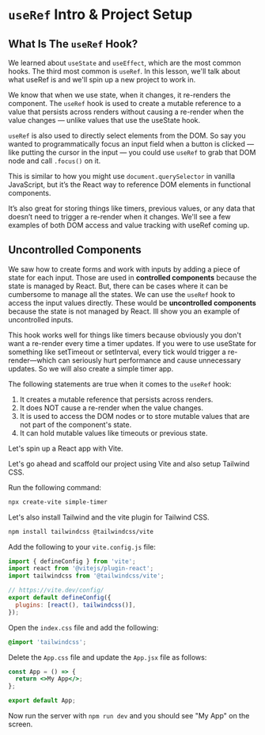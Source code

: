 # `useRef` Intro & Project Setup

## What Is The `useRef` Hook?

We learned about `useState` and `useEffect`, which are the most common hooks. The third most common is `useRef`. In this lesson, we'll talk about what useRef is and we'll spin up a new project to work in.

We know that when we use state, when it changes, it re-renders the component. The `useRef` hook is used to create a mutable reference to a value that persists across renders without causing a re-render when the value changes — unlike values that use the useState hook.

`useRef` is also used to directly select elements from the DOM. So say you wanted to programmatically focus an input field when a button is clicked — like putting the cursor in the input — you could use `useRef` to grab that DOM node and call `.focus()` on it.

This is similar to how you might use `document.querySelector` in vanilla JavaScript, but it’s the React way to reference DOM elements in functional components.

It’s also great for storing things like timers, previous values, or any data that doesn’t need to trigger a re-render when it changes. We'll see a few examples of both DOM access and value tracking with useRef coming up.

## Uncontrolled Components

We saw how to create forms and work with inputs by adding a piece of state for each input. Those are used in **controlled components** because the state is managed by React. But, there can be cases where it can be cumbersome to manage all the states. We can use the `useRef` hook to access the input values directly. These would be **uncontrolled components** because the state is not managed by React. Ill show you an example of uncontrolled inputs.

This hook works well for things like timers because obviously you don't want a re-render every time a timer updates. If you were to use useState for something like setTimeout or setInterval, every tick would trigger a re-render—which can seriously hurt performance and cause unnecessary updates. So we will also create a simple timer app.

The following statements are true when it comes to the `useRef` hook:

1. It creates a mutable reference that persists across renders.
2. It does NOT cause a re-render when the value changes.
3. It is used to access the DOM nodes or to store mutable values that are not part of the component's state.
4. It can hold mutable values like timeouts or previous state.

Let's spin up a React app with Vite.

Let's go ahead and scaffold our project using Vite and also setup Tailwind CSS.

Run the following command:

```bash
npx create-vite simple-timer
```

Let's also install Tailwind and the vite plugin for Tailwind CSS.

```bash
npm install tailwindcss @tailwindcss/vite
```

Add the following to your `vite.config.js` file:

```js
import { defineConfig } from 'vite';
import react from '@vitejs/plugin-react';
import tailwindcss from '@tailwindcss/vite';

// https://vite.dev/config/
export default defineConfig({
  plugins: [react(), tailwindcss()],
});
```

Open the `index.css` file and add the following:

```css
@import 'tailwindcss';
```

Delete the `App.css` file and update the `App.jsx` file as follows:

```jsx
const App = () => {
  return <>My App</>;
};

export default App;
```

Now run the server with `npm run dev` and you should see "My App" on the screen.
